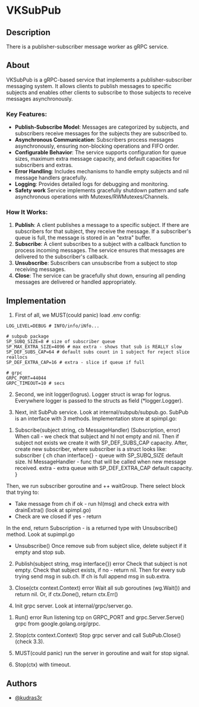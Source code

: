 # VKSubPub

## Description

There is a publisher-subscriber message worker as gRPC service.

## About 

VKSubPub is a gRPC-based service that implements a publisher-subscriber messaging system. It allows clients to publish messages to specific subjects and enables other clients to subscribe to those subjects to receive messages asynchronously. 

### Key Features:
- **Publish-Subscribe Model**: Messages are categorized by subjects, and subscribers receive messages for the subjects they are subscribed to.
- **Asynchronous Communication**: Subscribers process messages asynchronously, ensuring non-blocking operations and FIFO order.
- **Configurable Behavior**: The service supports configuration for queue sizes, maximum extra message capacity, and default capacities for subscribers and extras.
- **Error Handling**: Includes mechanisms to handle empty subjects and nil message handlers gracefully.
- **Logging**: Provides detailed logs for debugging and monitoring.
- **Safety work** Service implements gracefully shutdown pattern and safe asynchronous operations with Mutexes/RWMutexes/Channels.

### How It Works:
1. **Publish**: A client publishes a message to a specific subject. If there are subscribers for that subject, they receive the message. If a subscriber's queue is full, the message is stored in an "extra" buffer.
2. **Subscribe**: A client subscribes to a subject with a callback function to process incoming messages. The service ensures that messages are delivered to the subscriber's callback.
3. **Unsubscribe**: Subscribers can unsubscribe from a subject to stop receiving messages.
4. **Close**: The service can be gracefully shut down, ensuring all pending messages are delivered or handled appropriately.

## Implementation

1. First of all, we MUST(could panic) load .env config:
```env
LOG_LEVEL=DEBUG # INFO/info/iNfo...

# subpub package
SP_SUBQ_SIZE=8 # size of subscriber queue
SP_MAX_EXTRA_SIZE=4096 # max extra - shows that sub is REALLY slow
SP_DEF_SUBS_CAP=64 # default subs count in 1 subject for reject slice reallocs
SP_DEF_EXTRA_CAP=16 # extra - slice if queue if full

# grpc
GRPC_PORT=44044
GRPC_TIMEOUT=10 # secs
```

2. Second, we init logger(logrus). Logger struct is wrap for logrus. Everywhere logger is passed to the structs as field (*logger.Logger).

3. Next, init SubPub service.
Look at internal/subpub/subpub.go. SubPub is an interface with 3 methods.
Implementation store at spimpl.go:
1) Subscribe(subject string, cb MessageHandler) (Subscription, error)
When call - we check that subject and hl not empty and nil. Then if subject not exists we create it with SP_DEF_SUBS_CAP capacity. 
After, create new subscriber, where subscriber is a struct looks like:
subscriber {
    ch chan interface{} - queue with SP_SUBQ_SIZE default size.
    hl MessageHandler - func that will be called when new message received.
    extra - extra queue with SP_DEF_EXTRA_CAP default capacity.
}

Then, we run subscriber goroutine and ++ waitGroup. There select block that trying to:
- Take message from ch
    if ok - run hl(msg) and check extra with drainExtra() (look at spimpl.go)
- Check are we closed 
    if yes - return

In the end, return Subscription - is a returned type with Unsubscribe() method. Look at supimpl.go

- Unsubscribe()
Once remove sub from subject slice, delete subject if it empty and stop sub. 

2) Publish(subject string, msg interface{}) error 
Check that subject is not empty. Check that subject exists, if no - return nil.
Then for every sub trying send msg in sub.ch. If ch is full append msg in sub.extra. 

3) Close(ctx context.Context) error 
Wait all sub goroutines (wg.Wait()) and return nil.
Or, if ctx.Done(), return ctx.Err()

4. Init grpc server. Look at internal/grpc/server.go.
1) Run() error
Run listening tcp on GRPC_PORT and grpc.Server.Serve() grpc from google.golang.org/grpc.

2) Stop(ctx context.Context) 
Stop grpc server and call SubPub.Close() (check 3.3).

5. MUST(could panic) run the server in goroutine and wait for stop signal.

6. Stop(ctx) with timeout.

## Authors

- [@kudras3r](https://www.github.com/kudras3r)